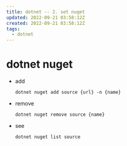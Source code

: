 ```yaml
---
title: dotnet -- 2. set nuget
updated: 2022-09-21 03:58:12Z
created: 2022-09-21 03:58:12Z
tags:
  - dotnet
---
```


# dotnet nuget

- add
  ```
  dotnet nuget add source {url} -n {name}
  ```

- remove
  ```
  dotnet nuget remove source {name}
  ```

- see
  ```
  dotnet nuget list source
  ```
